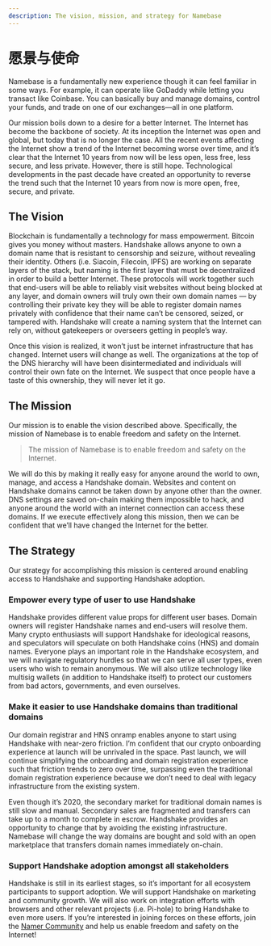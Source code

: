 ```yaml
---
description: The vision, mission, and strategy for Namebase
---
```


# 愿景与使命

Namebase is a fundamentally new experience though it can feel familiar in some ways. For example, it can operate like GoDaddy while letting you transact like Coinbase. You can basically buy and manage domains, control your funds, and trade on one of our exchanges—all in one platform.

Our mission boils down to a desire for a better Internet. The Internet has become the backbone of society. At its inception the Internet was open and global, but today that is no longer the case. All the recent events affecting the Internet show a trend of the Internet becoming worse over time, and it’s clear that the Internet 10 years from now will be less open, less free, less secure, and less private. However, there is still hope. Technological developments in the past decade have created an opportunity to reverse the trend such that the Internet 10 years from now is more open, free, secure, and private.

## The Vision <a href="#the-vision" id="the-vision"></a>

Blockchain is fundamentally a technology for mass empowerment. Bitcoin gives you money without masters. Handshake allows anyone to own a domain name that is resistant to censorship and seizure, without revealing their identity. Others (i.e. Siacoin, Filecoin, IPFS) are working on separate layers of the stack, but naming is the first layer that must be decentralized in order to build a better Internet. These protocols will work together such that end-users will be able to reliably visit websites without being blocked at any layer, and domain owners will truly own their own domain names — by controlling their private key they will be able to register domain names privately with confidence that their name can’t be censored, seized, or tampered with. Handshake will create a naming system that the Internet can rely on, without gatekeepers or overseers getting in people’s way.&#x20;

Once this vision is realized, it won’t just be internet infrastructure that has changed. Internet users will change as well. The organizations at the top of the DNS hierarchy will have been disintermediated and individuals will control their own fate on the Internet. We suspect that once people have a taste of this ownership, they will never let it go.

## The Mission <a href="#the-mission" id="the-mission"></a>

Our mission is to enable the vision described above. Specifically, the mission of Namebase is to enable freedom and safety on the Internet.&#x20;

> The mission of Namebase is to enable freedom and safety on the Internet.

We will do this by making it really easy for anyone around the world to own, manage, and access a Handshake domain. Websites and content on Handshake domains cannot be taken down by anyone other than the owner. DNS settings are saved on-chain making them impossible to hack, and anyone around the world with an internet connection can access these domains. If we execute effectively along this mission, then we can be confident that we’ll have changed the Internet for the better.

## The Strategy <a href="#the-strategy" id="the-strategy"></a>

Our strategy for accomplishing this mission is centered around enabling access to Handshake and supporting Handshake adoption.

### Empower every type of user to use Handshake

Handshake provides different value props for different user bases. Domain owners will register Handshake names and end-users will resolve them. Many crypto enthusiasts will support Handshake for ideological reasons, and speculators will speculate on both Handshake coins (HNS) and domain names. Everyone plays an important role in the Handshake ecosystem, and we will navigate regulatory hurdles so that we can serve all user types, even users who wish to remain anonymous. We will also utilize technology like multisig wallets (in addition to Handshake itself) to protect our customers from bad actors, governments, and even ourselves.

### Make it easier to use Handshake domains than traditional domains

Our domain registrar and HNS onramp enables anyone to start using Handshake with near-zero friction. I’m confident that our crypto onboarding experience at launch will be unrivaled in the space. Past launch, we will continue simplifying the onboarding and domain registration experience such that friction trends to zero over time, surpassing even the traditional domain registration experience because we don’t need to deal with legacy infrastructure from the existing system.

Even though it’s 2020, the secondary market for traditional domain names is still slow and manual. Secondary sales are fragmented and transfers can take up to a month to complete in escrow. Handshake provides an opportunity to change that by avoiding the existing infrastructure. Namebase will change the way domains are bought and sold with an open marketplace that transfers domain names immediately on-chain.&#x20;

### Support Handshake adoption amongst all stakeholders

Handshake is still in its earliest stages, so it’s important for all ecosystem participants to support adoption. We will support Handshake on marketing and community growth. We will also work on integration efforts with browsers and other relevant projects (i.e. Pi-hole) to bring Handshake to even more users. If you’re interested in joining forces on these efforts, join the [Namer Community](https://discord.gg/V3aTrkp) and help us enable freedom and safety on the Internet!
